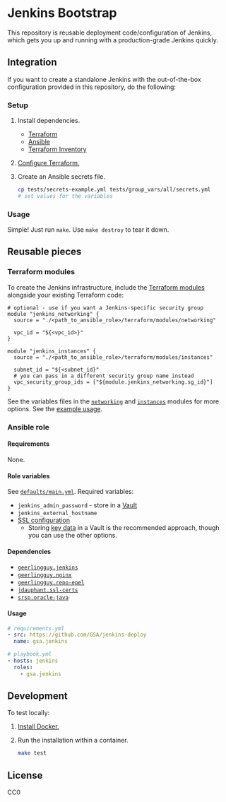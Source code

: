 # Jenkins Bootstrap

This repository is reusable deployment code/configuration of Jenkins, which gets you up and running with a production-grade Jenkins quickly.

## Integration

If you want to create a standalone Jenkins with the out-of-the-box configuration provided in this repository, do the following:

### Setup

1. Install dependencies.
    * [Terraform](https://www.terraform.io/)
    * [Ansible](http://docs.ansible.com/ansible/intro_installation.html)
    * [Terraform Inventory](https://github.com/adammck/terraform-inventory)
1. [Configure Terraform.](https://www.terraform.io/docs/providers/aws/#authentication)
1. Create an Ansible secrets file.

    ```sh
    cp tests/secrets-example.yml tests/group_vars/all/secrets.yml
    # set values for the variables
    ```

### Usage

Simple! Just run `make`. Use `make destroy` to tear it down.

## Reusable pieces

### Terraform modules

To create the Jenkins infrastructure, include the [Terraform modules](https://www.terraform.io/docs/modules/index.html) alongside your existing Terraform code:

```hcl
# optional - use if you want a Jenkins-specific security group
module "jenkins_networking" {
  source = "./<path_to_ansible_role>/terraform/modules/networking"

  vpc_id = "${<vpc_id>}"
}

module "jenkins_instances" {
  source = "./<path_to_ansible_role>/terraform/modules/instances"

  subnet_id = "${<subnet_id}"
  # you can pass in a different security group name instead
  vpc_security_group_ids = ["${module.jenkins_networking.sg_id}"]
}
```

See the variables files in the [`networking`](terraform/modules/networking/vars.tf) and [`instances`](terraform/modules/instances/vars.tf) modules for more options. See the [example usage](terraform/aws.tf).

### Ansible role

#### Requirements

None.

#### Role variables

See [`defaults/main.yml`](defaults/main.yml). Required variables:

* `jenkins_admin_password` - store in a [Vault](https://docs.ansible.com/ansible/playbooks_vault.html)
* `jenkins_external_hostname`
* [SSL configuration](https://github.com/jdauphant/ansible-role-ssl-certs#examples)
    * Storing [key data](https://github.com/jdauphant/ansible-role-ssl-certs#example-to-deploy-a-ssl-certificate-stored-in-variables) in a Vault is the recommended approach, though you can use the other options.

#### Dependencies

* [`geerlingguy.jenkins`](https://galaxy.ansible.com/geerlingguy/jenkins/)
* [`geerlingguy.nginx`](https://galaxy.ansible.com/geerlingguy/nginx/)
* [`geerlingguy.repo-epel`](https://galaxy.ansible.com/geerlingguy/repo-epel/)
* [`jdauphant.ssl-certs`](https://galaxy.ansible.com/jdauphant/ssl-certs/)
* [`srsp.oracle-java`](https://galaxy.ansible.com/srsp/oracle-java/)

#### Usage

```yaml
# requirements.yml
- src: https://github.com/GSA/jenkins-deploy
  name: gsa.jenkins

# playbook.yml
- hosts: jenkins
  roles:
    - gsa.jenkins
```

## Development

To test locally:

1. [Install Docker.](https://www.docker.com/community-edition#/download)
1. Run the installation within a container.

    ```sh
    make test
    ```

## License

CC0
